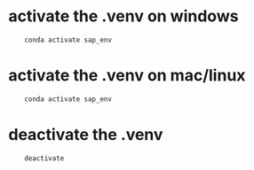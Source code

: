 # activate the .venv on windows
```bash
    conda activate sap_env
```

# activate the .venv on mac/linux
```bash
    conda activate sap_env
```

# deactivate the .venv
```bash
    deactivate
```